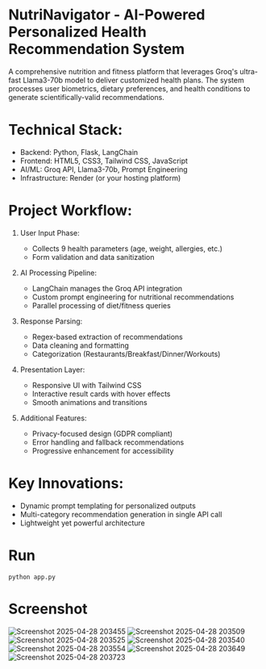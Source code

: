 # NutriNavigator - AI-Powered Personalized Health Recommendation System

A comprehensive nutrition and fitness platform that leverages Groq's ultra-fast Llama3-70b model to deliver customized health plans. The system processes user biometrics, dietary preferences, and health conditions to generate scientifically-valid recommendations.

# Technical Stack:
- Backend: Python, Flask, LangChain
- Frontend: HTML5, CSS3, Tailwind CSS, JavaScript
- AI/ML: Groq API, Llama3-70b, Prompt Engineering
- Infrastructure: Render (or your hosting platform)

# Project Workflow:

1. User Input Phase:
   - Collects 9 health parameters (age, weight, allergies, etc.)
   - Form validation and data sanitization

2. AI Processing Pipeline:
   - LangChain manages the Groq API integration
   - Custom prompt engineering for nutritional recommendations
   - Parallel processing of diet/fitness queries

3. Response Parsing:
   - Regex-based extraction of recommendations
   - Data cleaning and formatting
   - Categorization (Restaurants/Breakfast/Dinner/Workouts)

4. Presentation Layer:
   - Responsive UI with Tailwind CSS
   - Interactive result cards with hover effects
   - Smooth animations and transitions

5. Additional Features:
   - Privacy-focused design (GDPR compliant)
   - Error handling and fallback recommendations
   - Progressive enhancement for accessibility

# Key Innovations:
- Dynamic prompt templating for personalized outputs
- Multi-category recommendation generation in single API call
- Lightweight yet powerful architecture

# Run 
    python app.py

# Screenshot
![Screenshot 2025-04-28 203455](https://github.com/user-attachments/assets/80ddb4e8-bc58-44fa-b9a1-cac6aa8c7f84)
![Screenshot 2025-04-28 203509](https://github.com/user-attachments/assets/ecdcbdc3-86a1-456b-8e74-291f01426816)
![Screenshot 2025-04-28 203525](https://github.com/user-attachments/assets/975dcadf-4c8c-4182-b88a-c3298b778291)
![Screenshot 2025-04-28 203540](https://github.com/user-attachments/assets/d1c01099-bef9-440f-aaf1-877ad579d1e6)
![Screenshot 2025-04-28 203554](https://github.com/user-attachments/assets/6c818189-19e2-48d7-9aee-4235d59df045)
![Screenshot 2025-04-28 203649](https://github.com/user-attachments/assets/17e856b4-696a-4c1b-8ee3-a11f1ebdbbde)
![Screenshot 2025-04-28 203723](https://github.com/user-attachments/assets/8aec03e5-c16a-434f-8321-239278b28664)

